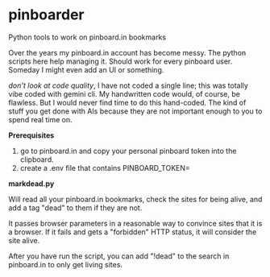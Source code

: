 # pinboarder
Python tools to work on pinboard.in bookmarks

Over the years my pinboard.in account has become messy. The python scripts here help managing it. Should work for every pinboard user. Someday I might even add an UI or something.

*don't look at code quality*, I have not coded a single line; this was totally vibe coded with gemini cli. My handwritten code would, of course, be flawless. But I would never find time to do this hand-coded. The kind of stuff you get done with AIs because they are not important enough to you to spend real time on.

**Prerequisites**
1. go to pinboard.in and copy your personal pinboard token into the clipboard.
2. create a .env file that contains
PINBOARD_TOKEN=<your token>

**markdead.py**

Will read all your pinboard.in bookmarks, check the sites for being alive, and add a tag "dead" to them if they are not.

It passes browser parameters in a reasonable way to convince sites that it is a browser. If it fails and gets a "forbidden" HTTP status, it will consider the site alive.

After you have run the script, you can add "!dead" to the search in pinboard.in to only get living sites.

